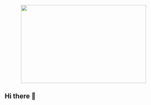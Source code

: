 <p align="center">
  <img width="400" height="250" src="HQRCWRNPDDNE42KMM3MJXHQFPRRRZZZ6NHIRRXJR4F6EOWRMUQVRN6K2MU">
</p>

## Hi there 👋

<!--
**Arkady303/arkady303** is a ✨ _special_ ✨ repository because its `README.md` (this file) appears on your GitHub profile.

Here are some ideas to get you started:

- 🔭 I’m currently working on ...
- 🌱 I’m currently learning ...
- 👯 I’m looking to collaborate on ...
- 🤔 I’m looking for help with ...
- 💬 Ask me about ...
- 📫 How to reach me: ...
- 😄 Pronouns: ...
- ⚡ Fun fact: ...
-->
